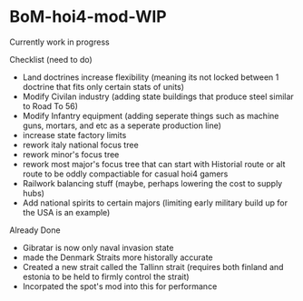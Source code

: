 # BoM-hoi4-mod-WIP
Currently work in progress

Checklist (need to do)
   
* Land doctrines increase flexibility (meaning its not locked between 1 doctrine that fits only certain stats of units)
* Modify Civilan industry (adding state buildings that produce steel similar to Road To 56)
* Modify Infantry equipment (adding seperate things such as machine guns, mortars, and etc as a seperate production line)
* increase state factory limits 
* rework italy national focus tree
* rework minor's focus tree
* rework most major's focus tree that can start with Historial route or alt route to be oddly compactiable for casual hoi4 gamers
* Railwork balancing stuff (maybe, perhaps lowering the cost to supply hubs)
* Add national spirits to certain majors (limiting early military build up for the USA is an example)

Already Done
* Gibratar is now only naval invasion state
* made the Denmark Straits more historally accurate
* Created a new strait called the Tallinn strait (requires both finland and estonia to be held to firmly control the strait)
* Incorpated the spot's mod into this for performance 
